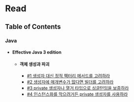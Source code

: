 # Read

## Table of Contents

### Java

- #### Effective Java 3 edition
  - #### 객체 생성과 파괴
    - [#1 생성자 대신 정적 팩터리 메서드를 고려하라](java/effective-java-3rd/01_static_factory_method.md)
    - [#2 생성자에 매개변수가 많다면 빌더를 고려하라](java/effective-java-3rd/02_consider_builder_when_many_parameters_exists.md)
    - [#3 private 생성자나 열거 타입으로 싱글턴임을 보증하라](java/effective-java-3rd/03_gurantee_singletone.md)
    - [#4 인스턴스화를 막으려거든 private 생성자를 사용하라](java/effective-java-3rd/04_use_private_when_avoiding_instance.md)